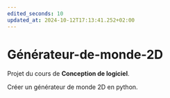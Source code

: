 ```yaml
---
edited_seconds: 10
updated_at: 2024-10-12T17:13:41.252+02:00
---
```

# Générateur-de-monde-2D

Projet du cours de **Conception de logiciel**.

Créer un générateur de monde 2D en python.
